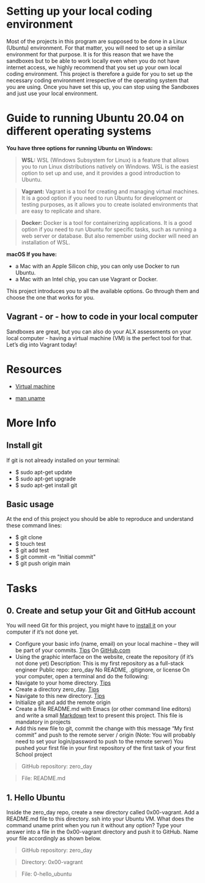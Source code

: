 # Setting up your local coding environment 
Most of the projects in this program are supposed to be done in a Linux (Ubuntu) environment.
For that matter, you will need to set up a similar environment for that purpose. It is for this reason
that we have the sandboxes but to be able to work locally even when you do not have internet
access, we highly recommend that you set up your own local coding environment.
This project is therefore a guide for you to set up the necessary coding environment irrespective
of the operating system that you are using. Once you have set this up, you can stop using the
Sandboxes and just use your local environment.
# Guide to running Ubuntu 20.04 on different operating systems
**You have three options for running Ubuntu on Windows:**

>**WSL:** WSL (Windows Subsystem for Linux) is a feature that allows you to run Linux distributions natively on Windows.
WSL is the easiest option to set up and use, and it provides a good introduction to Ubuntu.

>**Vagrant:** Vagrant is a tool for creating and managing virtual machines. It is a good option if you need to run Ubuntu
for development or testing purposes, as it allows you to create isolated environments that are easy to replicate and share. 

>**Docker:** Docker is a tool for containerizing applications. It is a good option if you need to run Ubuntu for specific tasks,
such as running a web server or database. But also remember using docker will need an installation of WSL.

**macOS If you have:**

+ a Mac with an Apple Silicon chip, you can only use Docker to run Ubuntu.
+ a Mac with an Intel chip, you can use Vagrant or Docker.

This project introduces you to all the available options. Go through them and choose the one that works for you.

## Vagrant - or - how to code in your local computer ##
Sandboxes are great, but you can also do your ALX assessments on your local computer - having a virtual machine (VM) is the perfect tool for that.
Let’s dig into Vagrant today!

# Resources

- [Virtual machine](https://en.wikipedia.org/wiki/Virtual_machine)

- [man uname](https://linux.die.net/man/1/uname) 

# More Info
## Install git
If git is not already installed on your terminal:

- $ sudo apt-get update
- $ sudo apt-get upgrade
- $ sudo apt-get install git


## Basic usage
At the end of this project you should be able to reproduce and understand these command lines:
- $ git clone <repo>
- $ touch test
- $ git add test
- $ git commit -m "Initial commit"
- $ git push origin main


# Tasks
## 0. Create and setup your Git and GitHub account


You will need Git for this project, you might have to [install it](https://git-scm.com/book/en/v2/Getting-Started-Installing-Git) on your computer if it’s not done yet.
+ Configure your basic info (name, email) on your local machine – they will be part of your commits. [Tips](https://git-scm.com/book/en/v2/Getting-Started-First-Time-Git-Setup)
On [GitHub.com](https://github.com/)
+ Using the graphic interface on the website, create the repository (if it’s not done yet)
Description: This is my first repository as a full-stack engineer
Public repo: zero_day
No README, .gitignore, or license
On your computer, open a terminal and do the following:
+ Navigate to your home directory. [Tips](https://linuxconfig.org/single-linux-command-to-return-to-home-directory)
+ Create a directory zero_day. [Tips](https://help.ubuntu.com/community/Beginners/BashScripting)
+ Navigate to this new directory. [Tips](https://askubuntu.com/questions/232442/how-do-i-navigate-between-directories-in-terminal)
+ Initialize git and add the remote origin
+ Create a file README.md with Emacs (or other command line editors) and write a small [Markdown](https://wordpress.com/support/markdown-quick-reference/) text to present this project. This file is mandatory in projects
+ Add this new file to git, commit the change with this message “My first commit” and push to the remote server / origin (Note: You will probably need to set your login/password to push to the remote server)
You pushed your first file in your first repository of the first task of your first School project
>GitHub repository: zero_day

>File: README.md
 
## 1. Hello Ubuntu


Inside the zero_day repo, create a new directory called 0x00-vagrant. Add a README.md file to this directory.
ssh into your Ubuntu VM. What does the command uname print when you run it without any option?
Type your answer into a file in the 0x00-vagrant directory and push it to GitHub. Name your file accordingly as shown below.
>GitHub repository: zero_day

>Directory: 0x00-vagrant

>File: 0-hello_ubuntu